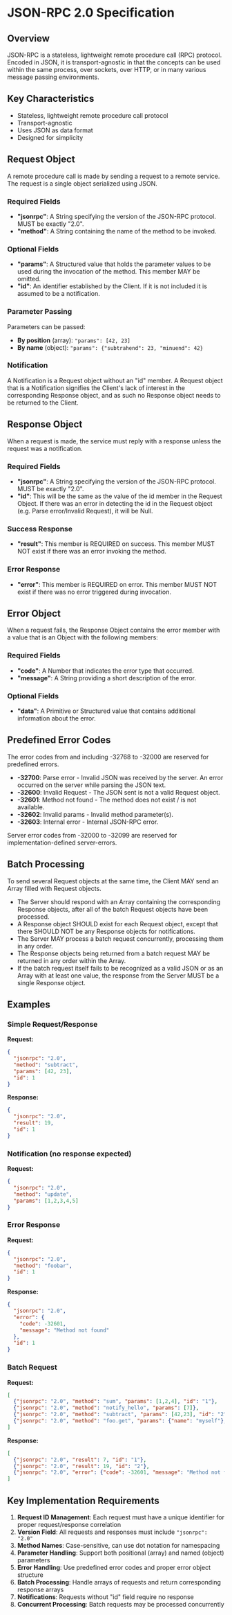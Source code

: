# JSON-RPC 2.0 Specification

## Overview
JSON-RPC is a stateless, lightweight remote procedure call (RPC) protocol. Encoded in JSON, it is transport-agnostic in that the concepts can be used within the same process, over sockets, over HTTP, or in many various message passing environments.

## Key Characteristics
- Stateless, lightweight remote procedure call protocol
- Transport-agnostic
- Uses JSON as data format
- Designed for simplicity

## Request Object

A remote procedure call is made by sending a request to a remote service. The request is a single object serialized using JSON.

### Required Fields
- **"jsonrpc"**: A String specifying the version of the JSON-RPC protocol. MUST be exactly "2.0".
- **"method"**: A String containing the name of the method to be invoked.

### Optional Fields  
- **"params"**: A Structured value that holds the parameter values to be used during the invocation of the method. This member MAY be omitted.
- **"id"**: An identifier established by the Client. If it is not included it is assumed to be a notification.

### Parameter Passing
Parameters can be passed:
- **By position** (array): `"params": [42, 23]`
- **By name** (object): `"params": {"subtrahend": 23, "minuend": 42}`

### Notification
A Notification is a Request object without an "id" member. A Request object that is a Notification signifies the Client's lack of interest in the corresponding Response object, and as such no Response object needs to be returned to the Client.

## Response Object

When a request is made, the service must reply with a response unless the request was a notification.

### Required Fields
- **"jsonrpc"**: A String specifying the version of the JSON-RPC protocol. MUST be exactly "2.0".
- **"id"**: This will be the same as the value of the id member in the Request Object. If there was an error in detecting the id in the Request object (e.g. Parse error/Invalid Request), it will be Null.

### Success Response
- **"result"**: This member is REQUIRED on success. This member MUST NOT exist if there was an error invoking the method.

### Error Response  
- **"error"**: This member is REQUIRED on error. This member MUST NOT exist if there was no error triggered during invocation.

## Error Object

When a request fails, the Response Object contains the error member with a value that is an Object with the following members:

### Required Fields
- **"code"**: A Number that indicates the error type that occurred.
- **"message"**: A String providing a short description of the error.

### Optional Fields
- **"data"**: A Primitive or Structured value that contains additional information about the error.

## Predefined Error Codes

The error codes from and including -32768 to -32000 are reserved for predefined errors.

- **-32700**: Parse error - Invalid JSON was received by the server. An error occurred on the server while parsing the JSON text.
- **-32600**: Invalid Request - The JSON sent is not a valid Request object.
- **-32601**: Method not found - The method does not exist / is not available.
- **-32602**: Invalid params - Invalid method parameter(s).
- **-32603**: Internal error - Internal JSON-RPC error.

Server error codes from -32000 to -32099 are reserved for implementation-defined server-errors.

## Batch Processing

To send several Request objects at the same time, the Client MAY send an Array filled with Request objects.

- The Server should respond with an Array containing the corresponding Response objects, after all of the batch Request objects have been processed.
- A Response object SHOULD exist for each Request object, except that there SHOULD NOT be any Response objects for notifications.
- The Server MAY process a batch request concurrently, processing them in any order.
- The Response objects being returned from a batch request MAY be returned in any order within the Array.
- If the batch request itself fails to be recognized as a valid JSON or as an Array with at least one value, the response from the Server MUST be a single Response object.

## Examples

### Simple Request/Response
**Request:**
```json
{
  "jsonrpc": "2.0", 
  "method": "subtract", 
  "params": [42, 23], 
  "id": 1
}
```

**Response:**
```json
{
  "jsonrpc": "2.0", 
  "result": 19, 
  "id": 1
}
```

### Notification (no response expected)
**Request:**
```json
{
  "jsonrpc": "2.0", 
  "method": "update", 
  "params": [1,2,3,4,5]
}
```

### Error Response
**Request:**
```json
{
  "jsonrpc": "2.0", 
  "method": "foobar", 
  "id": 1
}
```

**Response:**
```json
{
  "jsonrpc": "2.0", 
  "error": {
    "code": -32601, 
    "message": "Method not found"
  }, 
  "id": 1
}
```

### Batch Request
**Request:**
```json
[
  {"jsonrpc": "2.0", "method": "sum", "params": [1,2,4], "id": "1"},
  {"jsonrpc": "2.0", "method": "notify_hello", "params": [7]},
  {"jsonrpc": "2.0", "method": "subtract", "params": [42,23], "id": "2"},
  {"jsonrpc": "2.0", "method": "foo.get", "params": {"name": "myself"}, "id": "5"}
]
```

**Response:**
```json
[
  {"jsonrpc": "2.0", "result": 7, "id": "1"},
  {"jsonrpc": "2.0", "result": 19, "id": "2"}, 
  {"jsonrpc": "2.0", "error": {"code": -32601, "message": "Method not found"}, "id": "5"}
]
```

## Key Implementation Requirements

1. **Request ID Management**: Each request must have a unique identifier for proper request/response correlation
2. **Version Field**: All requests and responses must include `"jsonrpc": "2.0"`
3. **Method Names**: Case-sensitive, can use dot notation for namespacing
4. **Parameter Handling**: Support both positional (array) and named (object) parameters
5. **Error Handling**: Use predefined error codes and proper error object structure
6. **Batch Processing**: Handle arrays of requests and return corresponding response arrays
7. **Notifications**: Requests without "id" field require no response
8. **Concurrent Processing**: Batch requests may be processed concurrently